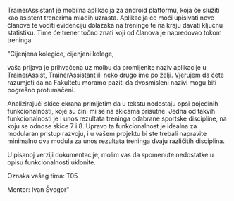 TrainerAssistant je mobilna aplikacija za android platformu, koja će služiti kao asistent trenerima mlađih uzrasta.
Aplikacija će moći upisivati nove članove te voditi evidenciju dolazaka na treninge te na kraju davati ključnu statistiku. Time će trener točno znati koji od članova je napredovao tokom treninga.


"Cijenjena kolegice, cijenjeni kolege, 

vaša prijava je prihvaćena uz molbu da promijenite naziv aplikacije u TrainerAssist, TrainerAssistant ili neko drugo ime po želji. Vjerujem da ćete razumjeti da na Fakultetu moramo paziti da dvosmisleni nazivi mogu biti pogrešno protumačeni.

Analizirajući skice ekrana primijetim da u tekstu nedostaju opsi pojedinih funkcionalnosti, koje su čini mi se na skicama prisutne. Jedna od takvih funkcionalnosti je i unos rezultata treninga odabrane sportske discipline, na koju se odnose skice 7 i 8. Upravo ta funkcionalnost je idealna za modularan pristup razvoju, i u vašem projektu bi ste trebali napravite minimalno dva modula za unos rezultata treninga dvaju različitih disciplina.

U pisanoj verziji dokumentacije, molim vas da spomenute nedostatke u opisu funkcionalnosti uklonite.

Oznaka vašeg tima: T05

Mentor: Ivan Švogor"
